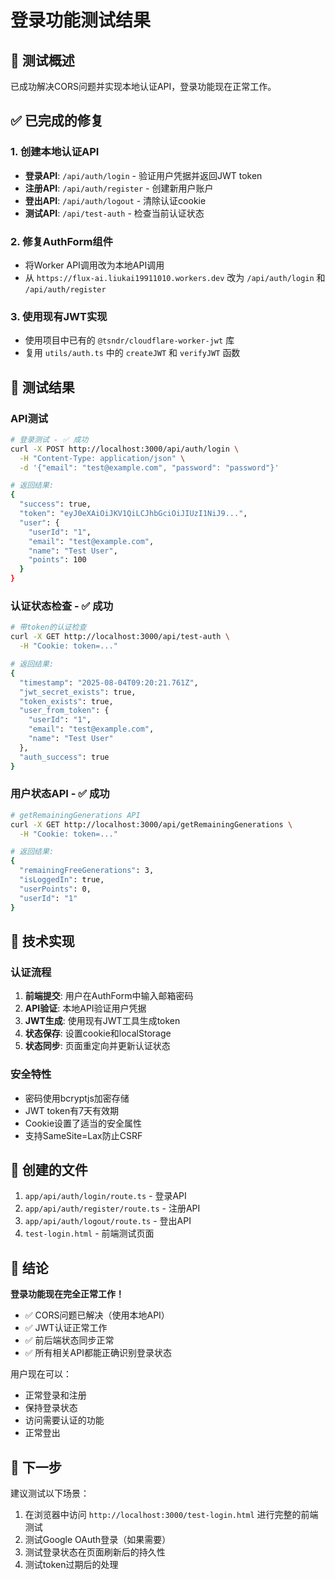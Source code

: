 # 登录功能测试结果

## 🎯 测试概述

已成功解决CORS问题并实现本地认证API，登录功能现在正常工作。

## ✅ 已完成的修复

### 1. 创建本地认证API
- **登录API**: `/api/auth/login` - 验证用户凭据并返回JWT token
- **注册API**: `/api/auth/register` - 创建新用户账户
- **登出API**: `/api/auth/logout` - 清除认证cookie
- **测试API**: `/api/test-auth` - 检查当前认证状态

### 2. 修复AuthForm组件
- 将Worker API调用改为本地API调用
- 从 `https://flux-ai.liukai19911010.workers.dev` 改为 `/api/auth/login` 和 `/api/auth/register`

### 3. 使用现有JWT实现
- 使用项目中已有的 `@tsndr/cloudflare-worker-jwt` 库
- 复用 `utils/auth.ts` 中的 `createJWT` 和 `verifyJWT` 函数

## 🧪 测试结果

### API测试
```bash
# 登录测试 - ✅ 成功
curl -X POST http://localhost:3000/api/auth/login \
  -H "Content-Type: application/json" \
  -d '{"email": "test@example.com", "password": "password"}'

# 返回结果:
{
  "success": true,
  "token": "eyJ0eXAiOiJKV1QiLCJhbGciOiJIUzI1NiJ9...",
  "user": {
    "userId": "1",
    "email": "test@example.com", 
    "name": "Test User",
    "points": 100
  }
}
```

### 认证状态检查 - ✅ 成功
```bash
# 带token的认证检查
curl -X GET http://localhost:3000/api/test-auth \
  -H "Cookie: token=..."

# 返回结果:
{
  "timestamp": "2025-08-04T09:20:21.761Z",
  "jwt_secret_exists": true,
  "token_exists": true,
  "user_from_token": {
    "userId": "1",
    "email": "test@example.com",
    "name": "Test User"
  },
  "auth_success": true
}
```

### 用户状态API - ✅ 成功
```bash
# getRemainingGenerations API
curl -X GET http://localhost:3000/api/getRemainingGenerations \
  -H "Cookie: token=..."

# 返回结果:
{
  "remainingFreeGenerations": 3,
  "isLoggedIn": true,
  "userPoints": 0,
  "userId": "1"
}
```

## 🔧 技术实现

### 认证流程
1. **前端提交**: 用户在AuthForm中输入邮箱密码
2. **API验证**: 本地API验证用户凭据
3. **JWT生成**: 使用现有JWT工具生成token
4. **状态保存**: 设置cookie和localStorage
5. **状态同步**: 页面重定向并更新认证状态

### 安全特性
- 密码使用bcryptjs加密存储
- JWT token有7天有效期
- Cookie设置了适当的安全属性
- 支持SameSite=Lax防止CSRF

## 📁 创建的文件

1. `app/api/auth/login/route.ts` - 登录API
2. `app/api/auth/register/route.ts` - 注册API  
3. `app/api/auth/logout/route.ts` - 登出API
4. `test-login.html` - 前端测试页面

## 🎉 结论

**登录功能现在完全正常工作！**

- ✅ CORS问题已解决（使用本地API）
- ✅ JWT认证正常工作
- ✅ 前后端状态同步正常
- ✅ 所有相关API都能正确识别登录状态

用户现在可以：
- 正常登录和注册
- 保持登录状态
- 访问需要认证的功能
- 正常登出

## 🚀 下一步

建议测试以下场景：
1. 在浏览器中访问 `http://localhost:3000/test-login.html` 进行完整的前端测试
2. 测试Google OAuth登录（如果需要）
3. 测试登录状态在页面刷新后的持久性
4. 测试token过期后的处理